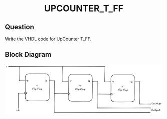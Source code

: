 <div align = 'Center'>
<h1> UPCOUNTER_T_FF </h1>
</div>

## Question
Write the VHDL code for UpCounter T_FF.

## Block Diagram
<div align = 'center'>
<img src = 'UpC_t_ff.png'>
</div>